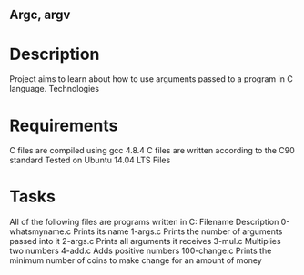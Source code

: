 ## Argc, argv
# Description
Project aims to learn about how to use arguments passed to a program in C language. Technologies
# Requirements
C files are compiled using gcc 4.8.4
C files are written according to the C90 standard
Tested on Ubuntu 14.04 LTS
Files
# Tasks
All of the following files are programs written in C: Filename Description 0-whatsmyname.c Prints its name 1-args.c Prints the number of arguments passed into it 2-args.c Prints all arguments it receives 3-mul.c Multiplies two numbers 4-add.c Adds positive numbers 100-change.c Prints the minimum number of coins to make change for an amount of money